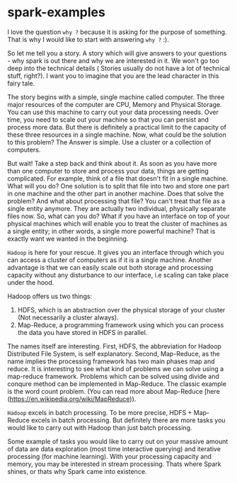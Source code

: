 # spark-examples

I love the question `why ?` because it is asking for the purpose of something.
That is why I would like to start with answering `why ?` :). 

  So let me tell you a story. A story which will give answers to your questions - why spark is out there and why we are interested in it. We won't go too deep into the technical details ( Stories usually do not have a lot of technical stuff, right?). I want you to imagine that you are the lead character in this fairy tale.

  The story begins with a simple, single machine called computer. The three major resources of the computer are CPU, Memory and Physical  Storage. You can use this machine to carry out your data processing needs. Over time, you need to scale out your machine so that you can persist and process more data. But there is definitely a practical limit to the capacity of these three resources in a single machine. Now, what could be the solution to this problem? The Answer is simple. Use a cluster or a collection of computers.

  But wait! Take a step back and think about it. As soon as you have more than one computer to store and process your data, things are getting complicated. For example, think of a file that doesn't fit in a single machine. What will you do? One solution is to split that file into two and store one part in one machine and the other part in another machine. Does that solve the problem? And what about processing that file? You can't treat that file as a single entity anymore. They are actually two individual, physically separate files now. So, what can you do? What if you have an interface on top of your physical machines which will enable you to treat the cluster of machines as a single entity; in other words, a single more powerful machine? That is exactly want we wanted in the beginning. 
 
 `Hadoop` is here for your rescue. It gives you an interface through which you can access a cluster of computers as if it is a single machine. Another advantage is that we can easily scale out both storage and processing capacity without any disturbance to our interface, i.e scaling can take place under the hood.
 
Hadoop offers us two things: 
1) HDFS, which is an abstraction over the physical storage of your cluster (Not necessarily a cluster always).
2) Map-Reduce, a programming framework using which you can process the data you have stored in HDFS in parallel.
 
  The names itself are interesting. First, HDFS, the abbreviation for Hadoop Distributed File System, is self explanatory. Second, Map-Reduce, as the name implies the processing framework has two main phases map and reduce. It is interesting to see what kind of problems we can solve using a map-reduce framework. Problems which can be solved using divide and conqure method can be implemented in Map-Reduce. The classic example is the word count problem. (You can read more about Map-Reduce [here (https://en.wikipedia.org/wiki/MapReduce)).  
 
  `Hadoop` excels in batch processing. To be more precise, HDFS + Map-Reduce excels in batch processing. But definitely there are more tasks you would like to carry out with Hadoop than just batch processing.
 
  Some example of tasks you would like to carry out on your massive amount of data are data exploration (most time interactive querying) and iterative processing (for machine learning). With your processing capacity and memory, you may be interested in stream processing.
Thats where Spark shines, or thats why Spark came into existence.
